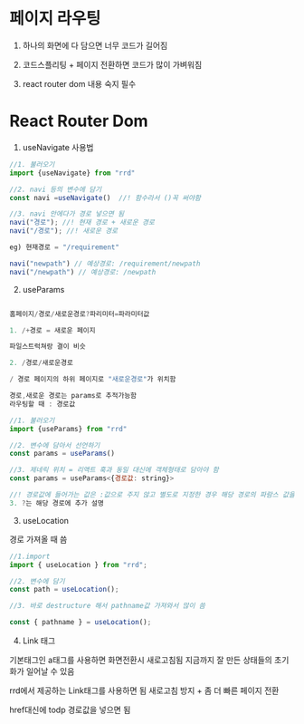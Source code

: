 # 페이지 라우팅

1. 하나의 화면에 다 담으면 너무 코드가 길어짐

2. 코드스플리팅 + 페이지 전환하면 코드가 많이 가벼워짐

3. react router dom 내용 숙지 필수

# React Router Dom

1. useNavigate 사용법

```javascript
//1. 불러오기
import {useNavigate} from "rrd"

//2. navi 등의 변수에 담기
const navi =useNavigate()  //! 함수라서 ()꼭 써야함

//3. navi 안에다가 경로 넣으면 됨
navi("경로"); //! 현재 경로 + 새로운 경로
navi("/경로"); //! 새로운 경로

eg) 현재경로 = "/requirement"

navi("newpath") // 예상경로: /requirement/newpath
navi("/newpath") // 예상경로: /newpath


```

2. useParams

```javascript

홈페이지/경로/새로운경로?파리미터=파라미터값

1. /+경로 = 새로운 페이지

파일스트럭쳐랑 결이 비슷

2. /경로/새로운경로

/ 경로 페이지의 하위 페이지로 "새로운경로"가 위치함

경로,새로운 경로는 params로 추적가능함
라우팅할 때 : 경로값

//1. 불러오기
import {useParams} from "rrd"

//2. 변수에 담아서 선언하기
const params = useParams()

//3. 제네릭 위치 = 리액트 훅과 동일 대신에 객체형태로 담아야 함
const params = useParams<{경로값: string}>

//! 경로값에 들어가는 값은 :값으로 주지 않고 별도로 지정한 경우 해당 경로의 파람스 값을 추적할 수 없음
3. ?는 해당 경로에 추가 설명

```

3. useLocation

경로 가져올 때 씀

```javascript
//1.import
import { useLocation } from "rrd";

//2. 변수에 담기
const path = useLocation();

//3. 바로 destructure 해서 pathname값 가져와서 많이 씀

const { pathname } = useLocation();
```

4. Link 태그

기본태그인 a태그를 사용하면 화면전환시 새로고침됨
지금까지 잘 만든 상태들의 초기화가 일어날 수 있음

rrd에서 제공하는 Link태그를 사용하면 됨
새로고침 방지 + 좀 더 빠른 페이지 전환

href대신에 todp 경로값을 넣으면 됨
